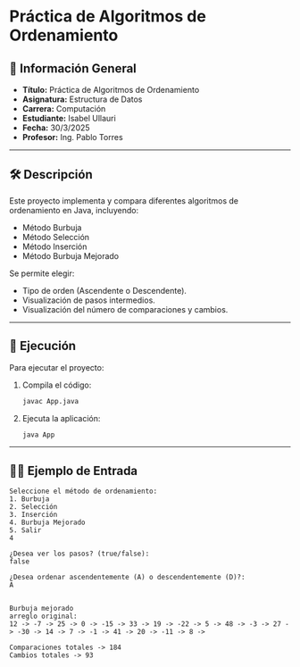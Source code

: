 # Práctica de Algoritmos de Ordenamiento

## 📌 Información General

- **Título:** Práctica de Algoritmos de Ordenamiento
- **Asignatura:** Estructura de Datos
- **Carrera:** Computación
- **Estudiante:** Isabel Ullauri
- **Fecha:** 30/3/2025
- **Profesor:** Ing. Pablo Torres

---

## 🛠️ Descripción

Este proyecto implementa y compara diferentes algoritmos de ordenamiento en Java, incluyendo:
- Método Burbuja
- Método Selección
- Método Inserción
- Método Burbuja Mejorado

Se permite elegir:
- Tipo de orden (Ascendente o Descendente).
- Visualización de pasos intermedios.
- Visualización del número de comparaciones y cambios.

---

## 🚀 Ejecución

Para ejecutar el proyecto:

1. Compila el código:
    ```bash
    javac App.java
    ```
2. Ejecuta la aplicación:
    ```bash
    java App
    ```

---

## 🧑‍💻 Ejemplo de Entrada

```plaintext
Seleccione el método de ordenamiento:
1. Burbuja
2. Selección
3. Inserción
4. Burbuja Mejorado
5. Salir
4

¿Desea ver los pasos? (true/false):
false

¿Desea ordenar ascendentemente (A) o descendentemente (D)?:
A


Burbuja mejorado
arreglo original:
12 -> -7 -> 25 -> 0 -> -15 -> 33 -> 19 -> -22 -> 5 -> 48 -> -3 -> 27 -> -30 -> 14 -> 7 -> -1 -> 41 -> 20 -> -11 -> 8 ->

Comparaciones totales -> 184
Cambios totales -> 93

